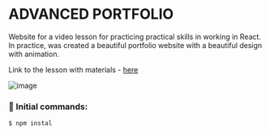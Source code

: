 <h1>ADVANCED PORTFOLIO</h1>

Website for a video lesson for practicing practical skills in working in React. In practice, was created a beautiful portfolio website with a beautiful design with animation.



<p>Link to the lesson with materials - <a href="https://www.youtube.com/watch?v=hYv6BM2fWd8">here</a></p>

![image](https://github.com/0trava/Advanced_portfolio/assets/102797527/a8b6ac16-9378-4afb-b82c-7251dd64ff9f)


<h3>🌠 Initial commands:</h3>

~~~
$ npm instal
~~~




